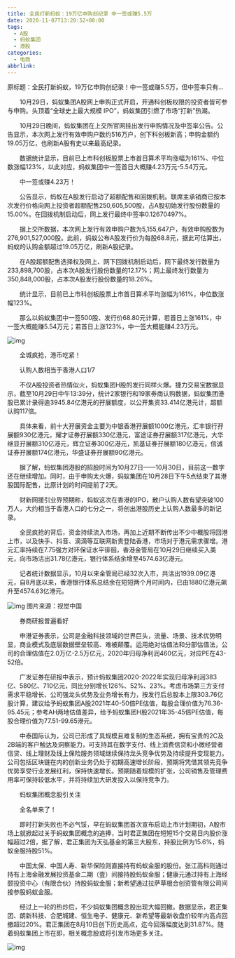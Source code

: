 ```yaml
---
title: 全民打新蚂蚁：19万亿申购创纪录 中一签或赚5.5万
date: 2020-11-07T13:20:52+08:00
tags:
  - A股
  - 蚂蚁集团
  - 港股
categories:
  - 电商
abbrlink:
---
```


原标题：全民打新蚂蚁，19万亿申购创纪录！中一签或赚5.5万，但中签率只有…　　

　　10月29日，蚂蚁集团A股网上申购正式开启，开通科创板权限的投资者皆可参与申购。头顶着“全球史上最大规模 IPO”，蚂蚁集团引燃了市场“打新”热潮。

　　10月29日晚间，蚂蚁集团在上交所官网挂出发行申购情况及中签率公告。公告显示，本次网上发行有效申购户数约516万户，创下科创板新高；申购金额约19.05万亿，也刷新A股有史以来最高纪录。

　　数据统计显示，目前已上市科创板股票上市首日算术平均涨幅为161%、中位数涨幅123%，以此对应，蚂蚁集团中一签首日大概赚4.23万元-5.54万元。

　　中一签或赚4.23万！

　　公告显示，蚂蚁在A股发行启动了超额配售和回拨机制。联席主承销商已按本次发行价格向网上投资者超额配售250,605,500股，占A股初始发行股份数量的15.00%。在回拨机制启动后，网上发行最终中签率0.12670497%。

　　据上交所数据，本次网上发行有效申购户数为5,155,647户，有效申购股数为276,901,527,000股。此前，蚂蚁公布A股发行价为每股68.8元，据此可估算出，蚂蚁的认购金额超过19.05万亿，刷新A股纪录。

　　在A股超额配售选择权及网上、网下回拨机制启动后，网下最终发行数量为233,898,700股，占本次A股发行股份数量的12.17%；网上最终发行数量为350,848,000股，占本次A股发行股份数量的18.26%。

　　统计显示，目前已上市科创板股票上市首日算术平均涨幅为161%，中位数涨幅123%。

　　那么以蚂蚁集团中一签500股、发行价68.80元计算，若首日上涨161%，中一签大概能赚5.54万元；若首日上涨123%，中一签大概能赚4.23万元。

![img](https://cdn.jsdelivr.net/gh/yakeing/Documentation@main/Hexo/images/9b44-kcaeqzy2681954.jpg)

　　全城疯抢，港币吃紧！

　　认购人数相当于香港人口1/7

　　不仅A股投资者热情似火，蚂蚁集团H股的发行同样火爆。捷力交易宝数据显示，截至10月29日中午13:39分，统计2家银行和19家券商认购数据，蚂蚁集团港股已累计录得逾3945.84亿港元的孖展额度，以公开集资33.414亿港元计，超额认购117倍。

　　具体来看，前十大孖展资金主要为中银香港孖展额1000亿港元，汇丰银行孖展额930亿港元，耀才证券孖展额330亿港元，富途证券孖展额317亿港元，大华继显孖展额310亿港元，辉立证券300亿港元，凯基证券孖展额180亿港元，信诚证券孖展额174亿港元，华盛证券孖展额90亿港元。

　　据了解，蚂蚁集团港股的招股时间为10月27日——10月30日，目前这一数字还在继续增加。同时，由于申购太火爆，蚂蚁集团在10月28日下午5点结束了其港股国际配售，比原计划的时间提前了2天。

　　财新网援引业界预期称，蚂蚁这次在香港的IPO，散户认购人数有望突破100万人，大约相当于香港人口的七分之一，将创出港股历史上认购人数最多的新记录。

　　全民疯抢的背后，资金持续流入市场，再加上近期不断传出不少中概股将回港上市，以及快手、抖音、滴滴等互联网新贵登陆香港，市场对于港元需求骤增。港元汇率持续在7.75强方对环保证水平徘徊，香港金管局在10月29日继续买入美元，向市场沽出31.78亿港元，银行体系结余增至4574.63亿港元。

　　记者统计数据显示，10月以来金管局已经32次入市，共沽出1939.09亿港元，自8月底以来，香港银行体系总结余在短短两个月时间内，已由1880亿港元飙升至4574.63亿港元。

![img](https://cdn.jsdelivr.net/gh/yakeing/Documentation@main/Hexo/images/3443-kcaeqzy3243734.jpg)
图片来源：视觉中国

　　券商研报普遍看好

　　申港证券表示，公司是金融科技领域的世界巨头，流量、场景、技术优势明显，商业模式及底层数据壁垒较高、难被颠覆。运用绝对估值法和分部估值法，公司的合理估值在2.0万亿-2.5万亿元，2020年归母净利润460亿元，对应PE在43-52倍。

　　广发证券在研报中表示，预计蚂蚁集团2020-2022年实现归母净利润383亿、580亿、710亿元，同比分别增长126%、52%、23%。考虑市场第三方支付需求平稳增长、公司强龙头优势及业务增长有力，按发行后总股本上限303.76亿股计算，建议给予蚂蚁集团A股2021年40-50倍PE估值，每股合理价值为76.36-95.45元；参考AH两地估值差异，给予蚂蚁集团H股2021年35-45倍PE估值，每股合理价值为77.51-99.65港元。

　　中泰国际认为，公司已形成了具规模且难复制的生态系统，拥有宝贵的2C及2B端的客户触达及洞察能力，可支持其在数字支付、线上消费信贷和小微经营者信贷、线上理财及线上保险服务领域继续保持龙头竞争优势及持续提升变现能力。公司包括区块链在内的创新业务仍处于初期高速增长阶段，预期将凭借其领先竞争优势享受行业发展红利，保持快速增长。预期随着规模的扩张，公司销售及管理费用率可保持较低水平，并将持续加大研发投入以保持竞争力。

　　蚂蚁集团概念股引关注

　　全名单来了！

　　即时打新失败也不必气馁，早在蚂蚁集团首次宣布启动上市计划期初，A股市场上就掀起过关于蚂蚁集团概念的追捧，当时君正集团在短短15个交易日内股价涨幅超过2倍，据了解，君正集团为天弘基金的第三大股东，持股比例为15.6%，蚂蚁金服持股51%。

　　中国太保、中国人寿、新华保险则直接持有蚂蚁金服的股份。张江高科则通过持有上海金融发展投资基金二期（壹）间接持股蚂蚁金服；健康元通过持有上海经颐投资中心（有限合伙）持股蚂蚁金服；新希望通过拉萨草根合创资管有限公司间接参股蚂蚁金服。

　　经过上一轮的热炒后，不少蚂蚁集团概念股出现大幅回撤。数据显示，君正集团、朗新科技、合肥城建、恒生电子、健康元、新希望等最新收盘价较年内高点回撤超过20%。君正集团在8月10日创下历史高点，迄今回落幅度达到31.87%。随着蚂蚁集团上市在即，相关概念股或将引发市场更多关注。

![img](https://cdn.jsdelivr.net/gh/yakeing/Documentation@main/Hexo/images/c082-kcaeqzy2682062.jpg)